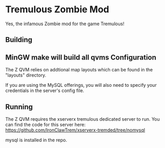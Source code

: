 Tremulous Zombie Mod
==================

Yes, the infamous Zombie mod for the game Tremulous!

Building
-----------------------
MinGW make will build all qvms
Configuration
-----------------------
The Z QVM relies on addtional map layouts which can be found in the "layouts" directory.

If you are using the MySQL offerings, you will also need to specify your credentials in the server's config file.

Running
-----------------------
The Z QVM requires the xserverx 
tremulous dedicated server to run. You can find the code for this server here: https://github.com/IronClawTrem/xserverx-tremded/tree/nomysql

mysql is installed in the repo.
